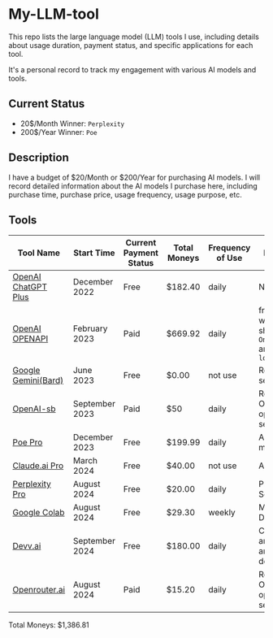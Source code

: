 # My-LLM-tool

This repo lists the large language model (LLM) tools I use, including details about usage duration,
payment status, and specific applications for each tool.

It's a personal record to track my engagement with various AI models and tools.

## Current Status

- 20$/Month Winner: `Perplexity`
- 200$/Year Winner: `Poe`

## Description

I have a budget of $20/Month or $200/Year for purchasing AI models.
I will record detailed information about the AI models I purchase here,
including purchase time, purchase price, usage frequency, usage purpose, etc.

## Tools

| Tool Name                                          | Start Time     | Current Payment Status | Total Moneys | Frequency of Use | Reason                                        |
| -------------------------------------------------- | -------------- | ---------------------- | ------------ | ---------------- | --------------------------------------------- |
| [OpenAI ChatGPT Plus](https://chat.openai.com)     | December 2022  | Free                   | $182.40      | daily            | New of AI                                     |
| [OpenAI OPENAPI](https://platform.openai.com)      | February 2023  | Paid                   | $669.92      | daily            | from working sharing, `OneAPI` and `lobechat` |
| [Google Gemini(Bard)](https://gemini.google.com/)  | June 2023      | Free                   | $0.00        | not use          | Real-time search                              |
| [OpenAI-sb](https://openai-sb.com/)                | September 2023 | Paid                   | $50          | daily            | Replace OpenAI openai service                 |
| [Poe Pro](https://poe.com/)                        | December 2023  | Free                   | $199.99      | daily            | A lot of models                               |
| [Claude.ai Pro](https://claude.ai)                 | March 2024     | Free                   | $40.00       | not use          | Artifacts                                     |
| [Perplexity Pro](https://www.perplexity.ai)        | August 2024    | Free                   | $20.00       | daily            | Precision Search                              |
| [Google Colab](https://colab.research.google.com/) | August 2024    | Free                   | $29.30       | weekly           | Model Developer                               |
| [Devv.ai](https://devv.ai)                         | September 2024 | Free                   | $180.00      | daily            | Code analysis and debug                       |
| [Openrouter.ai](https://openrouter.ai/)            | August 2024    | Paid                   | $15.20       | daily            | Replace OpenAI openai service                 |

Total Moneys: $1,386.81
